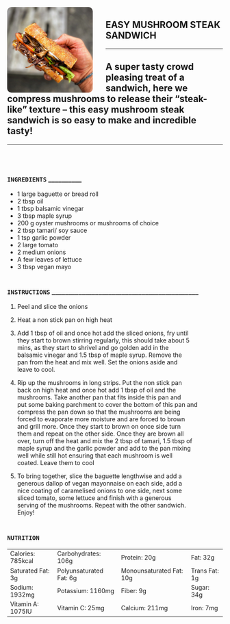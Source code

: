 <img align="left" height="200" style="margin-right: 30px; border-radius: 10px" src="mushroom_steak_sandwich.jpg">

## **EASY MUSHROOM STEAK SANDWICH**

---

## A super tasty crowd pleasing treat of a sandwich, here we compress mushrooms to release their “steak-like” texture – this easy mushroom steak sandwich is so easy to make and incredible tasty!

---
   <br/>
   <br/>

### **`INGREDIENTS`** __________

- 1 large baguette or bread
  roll
- 2 tbsp oil
- 1 tbsp balsamic vinegar
- 3 tbsp maple syrup
- 200 g oyster mushrooms
  or mushrooms of choice
- 2 tbsp tamari/ soy sauce
- 1 tsp garlic powder
- 2 large tomato
- 2 medium onions
- A few leaves of lettuce
- 3 tbsp vegan mayo
   <br/>
   <br/>
### **`INSTRUCTIONS`** ____________________________________________

1. Peel and slice the onions
2. Heat a non stick pan on high heat

3. Add 1 tbsp of oil and once hot add the sliced onions, fry until  
   they start to brown stirring regularly, this should take about 5  
   mins, as they start to shrivel and go golden add in the  
   balsamic vinegar and 1.5 tbsp of maple syrup. Remove the  
   pan from the heat and mix well. Set the onions aside and  
   leave to cool.

4. Rip up the mushrooms in long strips. Put the non stick pan  
   back on high heat and once hot add 1 tbsp of oil and the  
   mushrooms. Take another pan that fits inside this pan and  
   put some baking parchment to cover the bottom of this pan and  
   compress the pan down so that the mushrooms are being  
   forced to evaporate more moisture and are forced to brown  
   and grill more. Once they start to brown on once side turn  
   them and repeat on the other side. Once they are brown all  
   over, turn off the heat and mix the 2 tbsp of tamari, 1.5 tbsp of  
   maple syrup and the garlic powder and add to the pan mixing  
   well while still hot ensuring that each mushroom is well  
   coated. Leave them to cool

5. To bring together, slice the baguette lengthwise and add a  
   generous dallop of vegan mayonnaise on each side, add a  
   nice coating of caramelised onions to one side, next some  
   sliced tomato, some lettuce and finish with a generous  
   serving of the mushrooms. Repeat with the other sandwich.  
   Enjoy!
   <br/>
   <br/>
   
### **`NUTRITION`**

|   |  |  | |
--- | --- | --- | --- |
Calories: 785kcal | Carbohydrates: 106g | Protein: 20g | Fat: 32g
Saturated Fat: 3g | Polyunsaturated Fat: 6g | Monounsaturated Fat: 10g   |Trans Fat: 1g
Sodium: 1932mg |  Potassium: 1160mg | Fiber: 9g   |Sugar: 34g
Vitamin A: 1075IU | Vitamin C: 25mg  | Calcium: 211mg   |Iron: 7mg

